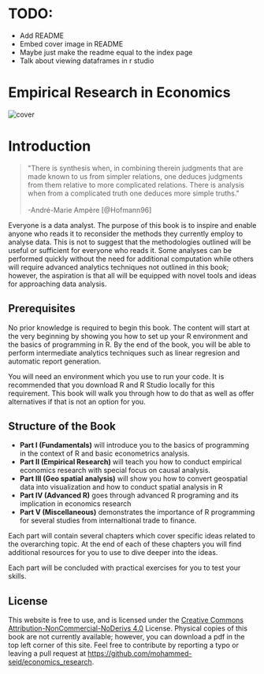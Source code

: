# TODO:

- Add README
- Embed cover image in README
- Maybe just make the readme equal to the index page
- Talk about viewing dataframes in r studio

# Empirical Research in Economics

![cover](cover.png)

# Introduction

> "There is synthesis when, in combining therein judgments that are made known to us from simpler relations, one deduces judgments from them relative to more complicated relations. There is analysis when from a complicated truth one deduces more simple truths."  <br><br> -André-Marie Ampère [@Hofmann96]

Everyone is a data analyst. The purpose of this book is to inspire and enable anyone who reads it to reconsider the methods they currently employ to analyse data. This is not to suggest that the methodologies outlined will be useful or sufficient for everyone who reads it. Some analyses can be performed quickly without the need for additional computation while others will require advanced analytics techniques not outlined in this book; however, the aspiration is that all will be equipped with novel tools and ideas for approaching data analysis.

## Prerequisites

No prior knowledge is required to begin this book. The content will start at the very beginning by showing you how to set up your R environment and the basics of programming in R. By the end of the book, you will be able to perform intermediate analytics techniques such as linear regresion and automatic report generation.

You will need an environment which you use to run your code. It is recommended that you download R and R Studio locally for this requirement. This book will walk you through how to do that as well as offer alternatives if that is not an option for you.

## Structure of the Book

- **Part I (Fundamentals)** will introduce you to the basics of programming in the context of R and basic econometrics analysis.
- **Part II (Empirical Research)** will teach you how to conduct empirical economics research with special focus on causal analysis.
- **Part III (Geo spatial analysis)** will show you how to convert geospatial data into visualization and how to conduct spatial analysis in R
- **Part IV (Advanced R)** goes through advanced R programing and its implication in economics research 
- **Part V (Miscellaneous)** demonstrates the importance of R programming for several studies from internaltional trade to finance.

Each part will contain several chapters which cover specific ideas related to the overarching topic. At the end of each of these chapters you will find additional resources for you to use to dive deeper into the ideas.

Each part will be concluded with practical exercises for you to test your skills.

## License

This website is free to use, and is licensed under the [Creative Commons Attribution-NonCommercial-NoDerivs 4.0](https://creativecommons.org/licenses/by-nc-nd/4.0/) License. Physical copies of this book are not currently available; however, you can download a pdf in the top left corner of this site. Feel free to contribute by reporting a typo or leaving a pull request at <https://github.com/mohammed-seid/economics_research>.